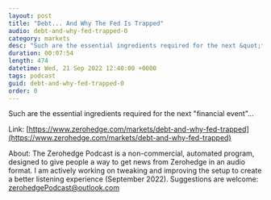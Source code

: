 ```yaml
---
layout: post
title: "Debt... And Why The Fed Is Trapped"
audio: debt-and-why-fed-trapped-0
category: markets
desc: "Such are the essential ingredients required for the next &quot;financial event&quot;..."
duration: 00:07:54
length: 474
datetime: Wed, 21 Sep 2022 12:40:00 +0000
tags: podcast
guid: debt-and-why-fed-trapped-0
order: 0
---
```

Such are the essential ingredients required for the next &quot;financial event&quot;...

Link: [https://www.zerohedge.com/markets/debt-and-why-fed-trapped](https://www.zerohedge.com/markets/debt-and-why-fed-trapped)

About: The Zerohedge Podcast is a non-commercial, automated program, designed to give people a way to get news from Zerohedge in an audio format.  I am actively working on tweaking and improving the setup to create a better listening experience (September 2022).  Suggestions are welcome: [zerohedgePodcast@outlook.com](mailto:zerohedgePodcast@outlook.com)